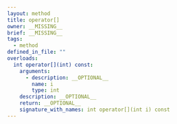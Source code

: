 ```yaml
---
layout: method
title: operator[]
owner: __MISSING__
brief: __MISSING__
tags:
  - method
defined_in_file: ""
overloads:
  int operator[](int) const:
    arguments:
      - description: __OPTIONAL__
        name: i
        type: int
    description: __OPTIONAL__
    return: __OPTIONAL__
    signature_with_names: int operator[](int i) const
---
```

